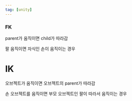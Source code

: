 ```yaml
---
tag: [unity]
---
```


### FK

parent가 움직이면 child가 따라감

팔 움직이면 자식인 손이 움직이는 경우


# IK

오브젝트가 움직이면 오브젝트의 parent가 따라감

손 오브젝트를 움직이면 부모 오브젝트인 팔이 따라서 움직이는 경우